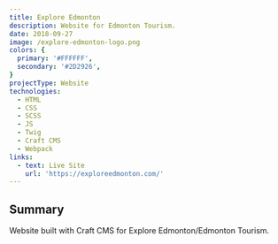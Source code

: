 ```yaml
---
title: Explore Edmonton
description: Website for Edmonton Tourism.
date: 2018-09-27
image: /explore-edmonton-logo.png
colors: {
  primary: '#FFFFFF',
  secondary: '#2D2926',
}
projectType: Website
technologies:
  - HTML
  - CSS
  - SCSS
  - JS
  - Twig
  - Craft CMS
  - Webpack
links:
  - text: Live Site
    url: 'https://exploreedmonton.com/'
---
```


## Summary
Website built with Craft CMS for Explore Edmonton/Edmonton Tourism.
